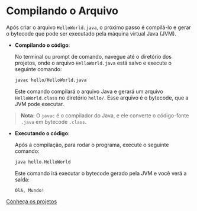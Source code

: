 # Compilando o Arquivo

Após criar o arquivo `HelloWorld.java`, o próximo passo é compilá-lo e gerar o bytecode que pode ser executado pela máquina virtual Java (JVM).

- **Compilando o código**:

  No terminal ou prompt de comando, navegue até o diretório dos projetos, onde o arquivo `HelloWorld.java` está salvo e execute o seguinte comando:

  ```bash
  javac hello/HelloWorld.java
  ```

  Este comando compilará o arquivo Java e gerará um arquivo `HelloWorld.class` no diretório `hello/`. Esse arquivo é o bytecode, que a JVM pode executar.

> **Nota:** O `javac` é o compilador do Java, e ele converte o código-fonte `.java` em bytecode `.class`.

- **Executando o código**:

  Após a compilação, para rodar o programa, execute o seguinte comando:

  ```bash
  java hello.HelloWorld
  ```

  Este comando irá executar o bytecode gerado pela JVM e você verá a saída:

  ```
  Olá, Mundo!
  ```

[Conheça os projetos](../projetos/)
